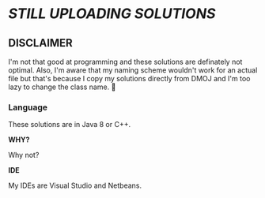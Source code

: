 # *STILL UPLOADING SOLUTIONS*
## DISCLAIMER
I'm not that good at programming and these solutions are definately not optimal. Also, I'm aware that my naming scheme wouldn't work for an actual file but that's because I copy my solutions directly from DMOJ and I'm too lazy to change the class name. :shrug:

### Language
These solutions are in Java 8 or C++.

**WHY?**

Why not?

**IDE**

My IDEs are Visual Studio and Netbeans.
